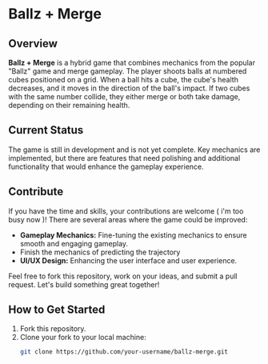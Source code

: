 # Ballz + Merge

## Overview

**Ballz + Merge** is a hybrid game that combines mechanics from the popular "Ballz" game and merge gameplay. The player shoots balls at numbered cubes positioned on a grid. When a ball hits a cube, the cube's health decreases, and it moves in the direction of the ball's impact. If two cubes with the same number collide, they either merge or both take damage, depending on their remaining health.

## Current Status

The game is still in development and is not yet complete. Key mechanics are implemented, but there are features that need polishing and additional functionality that would enhance the gameplay experience.

## Contribute

If you have the time and skills, your contributions are welcome ( i'm too busy now )! There are several areas where the game could be improved:

- **Gameplay Mechanics:** Fine-tuning the existing mechanics to ensure smooth and engaging gameplay.
- Finish the mechanics of predicting the trajectory
- **UI/UX Design:** Enhancing the user interface and user experience.


Feel free to fork this repository, work on your ideas, and submit a pull request. Let's build something great together!

## How to Get Started

1. Fork this repository.
2. Clone your fork to your local machine:
   ```bash
   git clone https://github.com/your-username/ballz-merge.git
